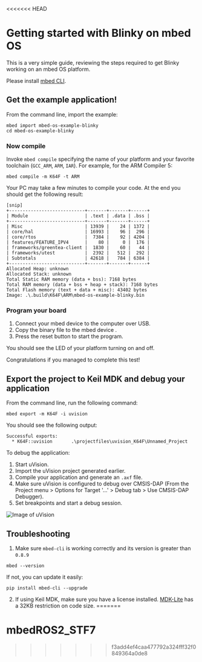 <<<<<<< HEAD
# Getting started with Blinky on mbed OS

This is a very simple guide, reviewing the steps required to get Blinky working on an mbed OS platform.

Please install [mbed CLI](https://github.com/ARMmbed/mbed-cli#installing-mbed-cli).

## Get the example application!

From the command line, import the example:

```
mbed import mbed-os-example-blinky
cd mbed-os-example-blinky
```

### Now compile

Invoke `mbed compile` specifying the name of your platform and your favorite toolchain (`GCC_ARM`, `ARM`, `IAR`). For example, for the ARM Compiler 5:

```
mbed compile -m K64F -t ARM
```

Your PC may take a few minutes to compile your code. At the end you should get the following result:

```
[snip]
+----------------------------+-------+-------+------+
| Module                     | .text | .data | .bss |
+----------------------------+-------+-------+------+
| Misc                       | 13939 |    24 | 1372 |
| core/hal                   | 16993 |    96 |  296 |
| core/rtos                  |  7384 |    92 | 4204 |
| features/FEATURE_IPV4      |    80 |     0 |  176 |
| frameworks/greentea-client |  1830 |    60 |   44 |
| frameworks/utest           |  2392 |   512 |  292 |
| Subtotals                  | 42618 |   784 | 6384 |
+----------------------------+-------+-------+------+
Allocated Heap: unknown
Allocated Stack: unknown
Total Static RAM memory (data + bss): 7168 bytes
Total RAM memory (data + bss + heap + stack): 7168 bytes
Total Flash memory (text + data + misc): 43402 bytes
Image: .\.build\K64F\ARM\mbed-os-example-blinky.bin
```

### Program your board

1. Connect your mbed device to the computer over USB.
1. Copy the binary file to the mbed device .
1. Press the reset button to start the program.

You should see the LED of your platform turning on and off.

Congratulations if you managed to complete this test!

## Export the project to Keil MDK and debug your application

From the command line, run the following command:

```
mbed export -m K64F -i uvision
```

You should see the following output:

```
Successful exports:
  * K64F::uvision       .\projectfiles\uvision_K64F\Unnamed_Project
```

To debug the application:

1. Start uVision.
1. Import the uVision project generated earlier.
1. Compile your application and generate an `.axf` file.
1. Make sure uVision is configured to debug over CMSIS-DAP (From the Project menu > Options for Target '...' > Debug tab > Use CMSIS-DAP Debugger).
1. Set breakpoints and start a debug session.

![Image of uVision](img/uvision.png)

## Troubleshooting

1. Make sure `mbed-cli` is working correctly and its version is greater than `0.8.9`

 ```
 mbed --version
 ```

 If not, you can update it easily:

 ```
 pip install mbed-cli --upgrade
 ```

2. If using Keil MDK, make sure you have a license installed. [MDK-Lite](http://www.keil.com/arm/mdk.asp) has a 32KB restriction on code size.
=======
# mbedROS2_STF7
>>>>>>> f3add4ef4caa477792a324fff32f0849364a0de8
